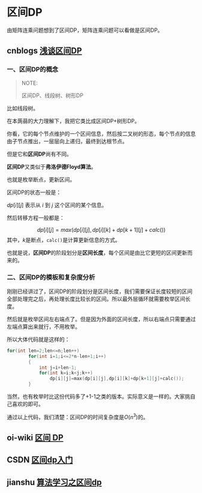 # 区间DP

由矩阵连乘问题想到了区间DP，矩阵连乘问题可以看做是区间DP。



## cnblogs [浅谈区间DP](https://www.cnblogs.com/fusiwei/p/13809069.html)

### 一、区间DP的概念

> NOTE: 
>
> 区间DP、线段树、树形DP
>
> 

比如线段树。

在本蒟蒻的大力理解下，我把它类比成区间DP+树形DP。

你看，它的每个节点维护的一个区间信息，然后按二叉树的形态，每个节点的信息由子节点推出，一层层向上递归，最终到达根节点。

但是它和**区间DP**尚有不同。

**区间DP**又类似于**弗洛伊德Floyd算法**。

也就是枚举断点，更新区间。

区间DP的状态一般是：

$dp[i][j]$ 表示从 $i$ 到 $j$ 这个区间的某个信息。

然后转移方程一般都是：

$$
dp[i][j]=max(dp[i][j],dp[i][k]+dp[k+1][j]+calc())
$$
其中，$k$是断点，`calc()`是计算更新信息的方式。

也就是说，**区间DP**的阶段划分是**区间长度**，每个区间是由比它更短的区间更新而来的。

### 二、区间DP的模板和复杂度分析

刚刚已经讲过了，区间DP的阶段划分是区间长度，我们需要保证长度较短的区间全部处理完之后，再处理长度比较长的区间。所以最外层循环就需要枚举区间长度。

然后就是枚举区间左右端点了。但是因为外面的区间长度，所以右端点只需要通过左端点算出来就行，不用枚举。

所以大体代码就是这样的：

```cpp
for(int len=2;len<=n;len++)
        for(int i=1;i<=2*n-len+1;i++)
        {
            int j=i+len-1;
            for(int k=i;k<j;k++)
                dp[i][j]=max(dp[i][j],dp[i][k]+dp[k+1][j]+calc());
        }
```

当然，也有枚举时比这份代码多了+1-1之类的版本。实际意义是一样的。大家挑自己喜欢的即可。

通过以上代码，我们清楚：区间DP的时间复杂度是$O(n^3)$的。



## oi-wiki [区间 DP](https://oi-wiki.org/dp/interval/)



## CSDN [区间dp入门](https://blog.csdn.net/qq_40772692/article/details/80183248)



## jianshu [算法学习之区间dp](https://www.jianshu.com/p/9c6401ea2f9b)

